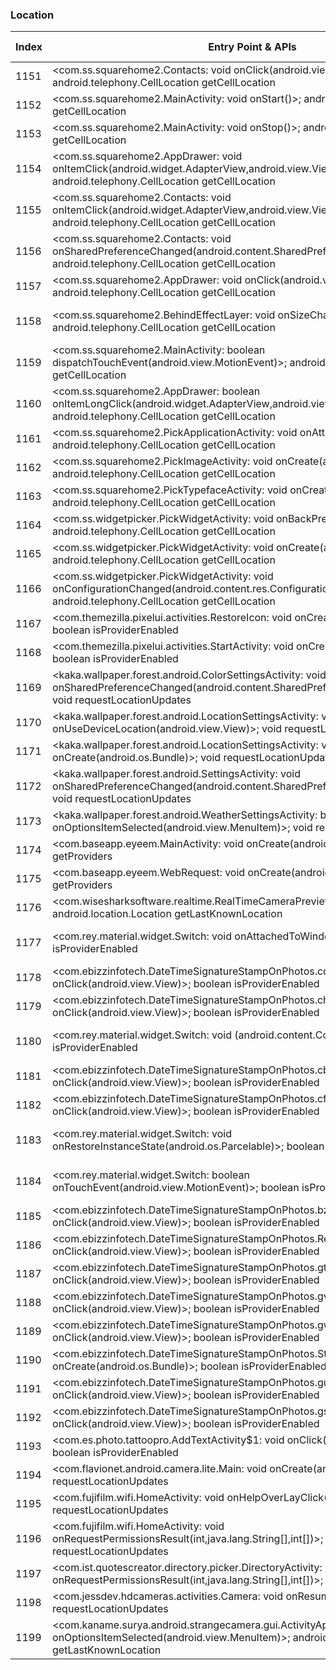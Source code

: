 ### Location
| Index | Entry Point & APIs | Screen shot | Resource id | Label |
| ------------- | ------------- | ------------- |-------------|-------------|
| 1151 | <com.ss.squarehome2.Contacts: void onClick(android.view.View)>; android.telephony.CellLocation getCellLocation | ![](D:\COSMOS\output\py\Play_win8\Personalization\com.ss.squarehome2\com.ss.squarehome2.MainActivity.png) |  | |
| 1152 | <com.ss.squarehome2.MainActivity: void onStart()>; android.telephony.CellLocation getCellLocation | ![](D:\COSMOS\output\py\Play_win8\Personalization\com.ss.squarehome2\com.ss.squarehome2.MainActivity.png) |  | |
| 1153 | <com.ss.squarehome2.MainActivity: void onStop()>; android.telephony.CellLocation getCellLocation | ![](D:\COSMOS\output\py\Play_win8\Personalization\com.ss.squarehome2\com.ss.squarehome2.MainActivity.png) |  | |
| 1154 | <com.ss.squarehome2.AppDrawer: void onItemClick(android.widget.AdapterView,android.view.View,int,long)>; android.telephony.CellLocation getCellLocation | ![](D:\COSMOS\output\py\Play_win8\Personalization\com.ss.squarehome2\com.ss.squarehome2.MainActivity.png) |  | |
| 1155 | <com.ss.squarehome2.Contacts: void onItemClick(android.widget.AdapterView,android.view.View,int,long)>; android.telephony.CellLocation getCellLocation | ![](D:\COSMOS\output\py\Play_win8\Personalization\com.ss.squarehome2\com.ss.squarehome2.MainActivity.png) |  | |
| 1156 | <com.ss.squarehome2.Contacts: void onSharedPreferenceChanged(android.content.SharedPreferences,java.lang.String)>; android.telephony.CellLocation getCellLocation | ![](D:\COSMOS\output\py\Play_win8\Personalization\com.ss.squarehome2\com.ss.squarehome2.MainActivity.png) |  | |
| 1157 | <com.ss.squarehome2.AppDrawer: void onClick(android.view.View)>; android.telephony.CellLocation getCellLocation | ![](D:\COSMOS\output\py\Play_win8\Personalization\com.ss.squarehome2\com.ss.squarehome2.MainActivity.png) |  | |
| 1158 | <com.ss.squarehome2.BehindEffectLayer: void onSizeChanged(int,int,int,int)>; android.telephony.CellLocation getCellLocation | ![](D:\COSMOS\output\py\Play_win8\Personalization\com.ss.squarehome2\com.ss.squarehome2.MainActivity.png) | {'2131623943': <sensitive_component.SensitiveComponent.SensitiveView object at 0x0000026CFFEEBC18>} | |
| 1159 | <com.ss.squarehome2.MainActivity: boolean dispatchTouchEvent(android.view.MotionEvent)>; android.telephony.CellLocation getCellLocation | ![](D:\COSMOS\output\py\Play_win8\Personalization\com.ss.squarehome2\com.ss.squarehome2.MainActivity.png) |  | |
| 1160 | <com.ss.squarehome2.AppDrawer: boolean onItemLongClick(android.widget.AdapterView,android.view.View,int,long)>; android.telephony.CellLocation getCellLocation | ![](D:\COSMOS\output\py\Play_win8\Personalization\com.ss.squarehome2\com.ss.squarehome2.MainActivity.png) |  | |
| 1161 | <com.ss.squarehome2.PickApplicationActivity: void onAttachedToWindow()>; android.telephony.CellLocation getCellLocation | ![](D:\COSMOS\output\py\Play_win8\Personalization\com.ss.squarehome2\com.ss.squarehome2.PickApplicationActivity.png) |  | |
| 1162 | <com.ss.squarehome2.PickImageActivity: void onCreate(android.os.Bundle)>; android.telephony.CellLocation getCellLocation | ![](D:\COSMOS\output\py\Play_win8\Personalization\com.ss.squarehome2\com.ss.squarehome2.PickImageActivity.png) |  | |
| 1163 | <com.ss.squarehome2.PickTypefaceActivity: void onCreate(android.os.Bundle)>; android.telephony.CellLocation getCellLocation | ![](D:\COSMOS\output\py\Play_win8\Personalization\com.ss.squarehome2\com.ss.squarehome2.PickTypefaceActivity.png) |  | |
| 1164 | <com.ss.widgetpicker.PickWidgetActivity: void onBackPressed()>; android.telephony.CellLocation getCellLocation | ![](D:\COSMOS\output\py\Play_win8\Personalization\com.ss.squarehome2\com.ss.widgetpicker.PickWidgetActivity.png) |  | |
| 1165 | <com.ss.widgetpicker.PickWidgetActivity: void onCreate(android.os.Bundle)>; android.telephony.CellLocation getCellLocation | ![](D:\COSMOS\output\py\Play_win8\Personalization\com.ss.squarehome2\com.ss.widgetpicker.PickWidgetActivity.png) |  | |
| 1166 | <com.ss.widgetpicker.PickWidgetActivity: void onConfigurationChanged(android.content.res.Configuration)>; android.telephony.CellLocation getCellLocation | ![](D:\COSMOS\output\py\Play_win8\Personalization\com.ss.squarehome2\com.ss.widgetpicker.PickWidgetActivity.png) |  | |
| 1167 | <com.themezilla.pixelui.activities.RestoreIcon: void onCreate(android.os.Bundle)>; boolean isProviderEnabled | ![](D:\COSMOS\output\py\Play_win8\Personalization\com.themezilla.pixelui\com.themezilla.pixelui.activities.RestoreIcon.png) |  | |
| 1168 | <com.themezilla.pixelui.activities.StartActivity: void onCreate(android.os.Bundle)>; boolean isProviderEnabled | ![](D:\COSMOS\output\py\Play_win8\Personalization\com.themezilla.pixelui\com.themezilla.pixelui.activities.StartActivity.png) |  | |
| 1169 | <kaka.wallpaper.forest.android.ColorSettingsActivity: void onSharedPreferenceChanged(android.content.SharedPreferences,java.lang.String)>; void requestLocationUpdates | ![](D:\COSMOS\output\py\Play_win8\Personalization\kaka.wallpaper.forest\kaka.wallpaper.forest.android.ColorSettingsActivity.png) |  | |
| 1170 | <kaka.wallpaper.forest.android.LocationSettingsActivity: void onUseDeviceLocation(android.view.View)>; void requestLocationUpdates | ![](D:\COSMOS\output\py\Play_win8\Personalization\kaka.wallpaper.forest\kaka.wallpaper.forest.android.LocationSettingsActivity.png) |  | |
| 1171 | <kaka.wallpaper.forest.android.LocationSettingsActivity: void onCreate(android.os.Bundle)>; void requestLocationUpdates | ![](D:\COSMOS\output\py\Play_win8\Personalization\kaka.wallpaper.forest\kaka.wallpaper.forest.android.LocationSettingsActivity.png) |  | |
| 1172 | <kaka.wallpaper.forest.android.SettingsActivity: void onSharedPreferenceChanged(android.content.SharedPreferences,java.lang.String)>; void requestLocationUpdates | ![](D:\COSMOS\output\py\Play_win8\Personalization\kaka.wallpaper.forest\kaka.wallpaper.forest.android.SettingsActivity.png) |  | |
| 1173 | <kaka.wallpaper.forest.android.WeatherSettingsActivity: boolean onOptionsItemSelected(android.view.MenuItem)>; void requestLocationUpdates | ![](D:\COSMOS\output\py\Play_win8\Personalization\kaka.wallpaper.forest\kaka.wallpaper.forest.android.WeatherSettingsActivity.png) |  | |
| 1174 | <com.baseapp.eyeem.MainActivity: void onCreate(android.os.Bundle)>; java.util.List getProviders | ![](D:\COSMOS\output\py\Play_win8\Photography\com.baseapp.eyeem\com.baseapp.eyeem.MainActivity.png) |  | |
| 1175 | <com.baseapp.eyeem.WebRequest: void onCreate(android.os.Bundle)>; java.util.List getProviders | ![](D:\COSMOS\output\py\Play_win8\Photography\com.baseapp.eyeem\com.baseapp.eyeem.WebRequest.png) |  | |
| 1176 | <com.wisesharksoftware.realtime.RealTimeCameraPreview: void onStop()>; android.location.Location getLastKnownLocation | ![](D:\COSMOS\output\py\Play_win8\Photography\com.best.photo.app.womanhairchanger\com.wisesharksoftware.realtime.RealTimeCameraPreview.png) |  | |
| 1177 | <com.rey.material.widget.Switch: void onAttachedToWindow()>; boolean isProviderEnabled | ![](D:\COSMOS\output\py\Play_win8\Photography\com.ebizzinfotech.datetimestampphoto\com.ebizzinfotech.DateTimeSignatureStampOnPhotos.ReferrerActivity.png) | {'2131558698': <sensitive_component.SensitiveComponent.SensitiveView object at 0x0000026CFFC112B0>} | |
| 1178 | <com.ebizzinfotech.DateTimeSignatureStampOnPhotos.cd: void onClick(android.view.View)>; boolean isProviderEnabled | ![](D:\COSMOS\output\py\Play_win8\Photography\com.ebizzinfotech.datetimestampphoto\com.ebizzinfotech.DateTimeSignatureStampOnPhotos.MainActivity.png) |  | |
| 1179 | <com.ebizzinfotech.DateTimeSignatureStampOnPhotos.ch: void onClick(android.view.View)>; boolean isProviderEnabled | ![](D:\COSMOS\output\py\Play_win8\Photography\com.ebizzinfotech.datetimestampphoto\com.ebizzinfotech.DateTimeSignatureStampOnPhotos.MainActivity.png) |  | |
| 1180 | <com.rey.material.widget.Switch: void <init>(android.content.Context)>; boolean isProviderEnabled | ![](D:\COSMOS\output\py\Play_win8\Photography\com.ebizzinfotech.datetimestampphoto\com.ebizzinfotech.DateTimeSignatureStampOnPhotos.ReferrerActivity.png) | {'2131558698': <sensitive_component.SensitiveComponent.SensitiveView object at 0x0000026CFFC11DD8>} | |
| 1181 | <com.ebizzinfotech.DateTimeSignatureStampOnPhotos.cb: void onClick(android.view.View)>; boolean isProviderEnabled | ![](D:\COSMOS\output\py\Play_win8\Photography\com.ebizzinfotech.datetimestampphoto\com.ebizzinfotech.DateTimeSignatureStampOnPhotos.MainActivity.png) |  | |
| 1182 | <com.ebizzinfotech.DateTimeSignatureStampOnPhotos.cf: void onClick(android.view.View)>; boolean isProviderEnabled | ![](D:\COSMOS\output\py\Play_win8\Photography\com.ebizzinfotech.datetimestampphoto\com.ebizzinfotech.DateTimeSignatureStampOnPhotos.MainActivity.png) |  | |
| 1183 | <com.rey.material.widget.Switch: void onRestoreInstanceState(android.os.Parcelable)>; boolean isProviderEnabled | ![](D:\COSMOS\output\py\Play_win8\Photography\com.ebizzinfotech.datetimestampphoto\com.ebizzinfotech.DateTimeSignatureStampOnPhotos.ReferrerActivity.png) | {'2131558698': <sensitive_component.SensitiveComponent.SensitiveView object at 0x0000026CFFC11EF0>} | |
| 1184 | <com.rey.material.widget.Switch: boolean onTouchEvent(android.view.MotionEvent)>; boolean isProviderEnabled | ![](D:\COSMOS\output\py\Play_win8\Photography\com.ebizzinfotech.datetimestampphoto\com.ebizzinfotech.DateTimeSignatureStampOnPhotos.ReferrerActivity.png) | {'2131558698': <sensitive_component.SensitiveComponent.SensitiveView object at 0x0000026CFFC11BE0>} | |
| 1185 | <com.ebizzinfotech.DateTimeSignatureStampOnPhotos.bz: void onClick(android.view.View)>; boolean isProviderEnabled | ![](D:\COSMOS\output\py\Play_win8\Photography\com.ebizzinfotech.datetimestampphoto\com.ebizzinfotech.DateTimeSignatureStampOnPhotos.MainActivity.png) |  | |
| 1186 | <com.ebizzinfotech.DateTimeSignatureStampOnPhotos.ReferrerActivity: void onClick(android.view.View)>; boolean isProviderEnabled | ![](D:\COSMOS\output\py\Play_win8\Photography\com.ebizzinfotech.datetimestampphoto\com.ebizzinfotech.DateTimeSignatureStampOnPhotos.ReferrerActivity.png) |  | |
| 1187 | <com.ebizzinfotech.DateTimeSignatureStampOnPhotos.gt: void onClick(android.view.View)>; boolean isProviderEnabled | ![](D:\COSMOS\output\py\Play_win8\Photography\com.ebizzinfotech.datetimestampphoto\com.ebizzinfotech.DateTimeSignatureStampOnPhotos.StampPositionActivity.png) |  | |
| 1188 | <com.ebizzinfotech.DateTimeSignatureStampOnPhotos.gv: void onClick(android.view.View)>; boolean isProviderEnabled | ![](D:\COSMOS\output\py\Play_win8\Photography\com.ebizzinfotech.datetimestampphoto\com.ebizzinfotech.DateTimeSignatureStampOnPhotos.StampPositionActivity.png) |  | |
| 1189 | <com.ebizzinfotech.DateTimeSignatureStampOnPhotos.gw: void onClick(android.view.View)>; boolean isProviderEnabled | ![](D:\COSMOS\output\py\Play_win8\Photography\com.ebizzinfotech.datetimestampphoto\com.ebizzinfotech.DateTimeSignatureStampOnPhotos.StampPositionActivity.png) |  | |
| 1190 | <com.ebizzinfotech.DateTimeSignatureStampOnPhotos.StampPositionActivity: void onCreate(android.os.Bundle)>; boolean isProviderEnabled | ![](D:\COSMOS\output\py\Play_win8\Photography\com.ebizzinfotech.datetimestampphoto\com.ebizzinfotech.DateTimeSignatureStampOnPhotos.StampPositionActivity.png) |  | |
| 1191 | <com.ebizzinfotech.DateTimeSignatureStampOnPhotos.gu: void onClick(android.view.View)>; boolean isProviderEnabled | ![](D:\COSMOS\output\py\Play_win8\Photography\com.ebizzinfotech.datetimestampphoto\com.ebizzinfotech.DateTimeSignatureStampOnPhotos.StampPositionActivity.png) |  | |
| 1192 | <com.ebizzinfotech.DateTimeSignatureStampOnPhotos.gs: void onClick(android.view.View)>; boolean isProviderEnabled | ![](D:\COSMOS\output\py\Play_win8\Photography\com.ebizzinfotech.datetimestampphoto\com.ebizzinfotech.DateTimeSignatureStampOnPhotos.StampPositionActivity.png) |  | |
| 1193 | <com.es.photo.tattoopro.AddTextActivity$1: void onClick(android.view.View)>; boolean isProviderEnabled | ![](D:\COSMOS\output\py\Play_win8\Photography\com.es.photo.tattoopro\com.es.photo.tattoopro.AddTextActivity.png) |  | |
| 1194 | <com.flavionet.android.camera.lite.Main: void onCreate(android.os.Bundle)>; void requestLocationUpdates | ![](D:\COSMOS\output\py\Play_win8\Photography\com.flavionet.android.camera.lite\com.flavionet.android.camera.lite.Main.png) |  | |
| 1195 | <com.fujifilm.wifi.HomeActivity: void onHelpOverLayClick(android.view.View)>; void requestLocationUpdates | ![](D:\COSMOS\output\py\Play_win8\Photography\com.fujifilm.getpix\com.fujifilm.wifi.HomeActivity.png) |  | |
| 1196 | <com.fujifilm.wifi.HomeActivity: void onRequestPermissionsResult(int,java.lang.String[],int[])>; void requestLocationUpdates | ![](D:\COSMOS\output\py\Play_win8\Photography\com.fujifilm.getpix\com.fujifilm.wifi.HomeActivity.png) |  | |
| 1197 | <com.ist.quotescreator.directory.picker.DirectoryActivity: void onRequestPermissionsResult(int,java.lang.String[],int[])>; boolean isProviderEnabled | ![](D:\COSMOS\output\py\Play_win8\Photography\com.ist.quotescreator\com.ist.quotescreator.directory.picker.DirectoryActivity.png) |  | |
| 1198 | <com.jessdev.hdcameras.activities.Camera: void onResume()>; void requestLocationUpdates | ![](D:\COSMOS\output\py\Play_win8\Photography\com.jessdev.hdcameras\com.jessdev.hdcameras.activities.Camera.png) |  | |
| 1199 | <com.kaname.surya.android.strangecamera.gui.ActivityAppInfo: boolean onOptionsItemSelected(android.view.MenuItem)>; android.location.Location getLastKnownLocation | ![](D:\COSMOS\output\py\Play_win8\Photography\com.kaname.surya.android.strangecamera\com.kaname.surya.android.strangecamera.gui.ActivityAppInfo.png) |  | |
